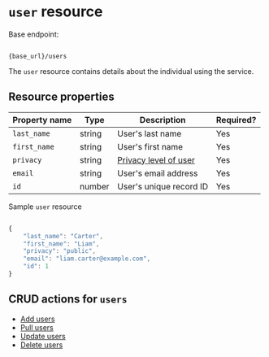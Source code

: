 # `user` resource

Base endpoint:

```shell

{base_url}/users
```

The `user` resource contains details about the individual using the service.

## Resource properties

| Property name | Type | Description | Required? |
| ------------- | ----------- | ----------- | ----------- |
| `last_name` | string | User's last name | Yes |
| `first_name` | string | User's first name | Yes |
| `privacy` | string | [Privacy level of user](https://github.com/cnjoyce1225/the-archivist/blob/9dbb03c52f3094ad080aaba5c88647ca44a9ed16/Docs/References/privacy.md) | Yes |
| `email` | string | User's email address | Yes |
| `id` | number | User's unique record ID | Yes |

Sample `user` resource

```js

{
    "last_name": "Carter",
    "first_name": "Liam",
    "privacy": "public",
    "email": "liam.carter@example.com",
    "id": 1
}
```


## CRUD actions for `users`

* [Add users](./CRUD-topics/add-users.md)
* [Pull users](./CRUD-topics/get-users.md)
* [Update users](./CRUD-topics/update-users.md)
* [Delete users](./CRUD-topics/delete-users.md)

